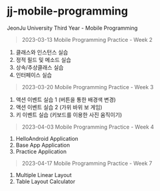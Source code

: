 # jj-mobile-programming
JeonJu University Third Year - Mobile Programming

> 2023-03-13 Mobile Programming Practice - Week 2
1. 클래스와 인스턴스 실습
2. 정적 필드 및 메소드 실습
3. 상속/추상클래스 실습
4. 인터페이스 실습

> 2023-03-20 Mobile Programming Practice - Week 3
1. 액션 이벤트 실습 1 (버튼을 통한 배경색 변경)
2. 액션 이벤트 실습 2 (가위 바위 보 게임)
3. 키 이벤트 실습 (키보드를 이용한 사진 움직이기)

> 2023-04-03 Mobile Programming Practice - Week 4
1. HelloAndroid Application
2. Base App Application
3. Practice Application

> 2023-04-17 Mobile Programming Practice - Week 7
1. Multiple Linear Layout
2. Table Layout Calculator